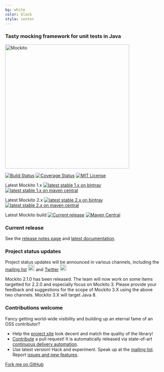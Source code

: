 ```yaml
---
bg: white
color: black
style: center
---
```

### Tasty mocking framework for unit tests in Java

<img alt="Mockito" src="https://github.com/mockito/mockito.github.io/raw/master/img/logo%402x.png" width="400">


<div markdown="1">

[![Build Status](https://travis-ci.org/mockito/mockito.svg?branch=release/2.x)](https://travis-ci.org/mockito/mockito)
[![Coverage Status](https://img.shields.io/codecov/c/github/mockito/mockito.svg)](https://codecov.io/github/mockito/mockito)
[![MIT License](http://img.shields.io/badge/license-MIT-green.svg)](https://github.com/mockito/mockito/blob/master/LICENSE)

<span class="background-heading-line">Latest Mockito 1.x</span>
[![latest stable 1.x on bintray](https://img.shields.io/badge/Download-1.10.19-blue.svg)](https://bintray.com/mockito/maven/mockito/1.10.19/view)
[![latest stable 1.x on maven central](https://img.shields.io/badge/maven%20central-1.10.19-brightgreen.svg)](http://search.maven.org/#artifactdetails|org.mockito|mockito-core|1.10.19|)

<span class="background-heading-line">Latest Mockito 2.x</span>
[![latest stable 2.x on bintray](https://img.shields.io/badge/Download-2.2.5-blue.svg)](https://bintray.com/mockito/maven/mockito/2.2.5/view)
[![latest stable 2.x on maven central](https://img.shields.io/badge/maven%20central-2.2.5-brightgreen.svg)](http://search.maven.org/#artifactdetails|org.mockito|mockito-core|2.2.5|)

<span class="background-heading-line">Latest Mockito build</span>
[![Current release](https://api.bintray.com/packages/mockito/maven/mockito/images/download.svg)](https://bintray.com/mockito/maven/mockito/_latestVersion)
[![Maven Central](https://maven-badges.herokuapp.com/maven-central/org.mockito/mockito-core/badge.svg)](https://maven-badges.herokuapp.com/maven-central/org.mockito/mockito-core)

</div>






### Current release

See the [release notes page](https://github.com/mockito/mockito/blob/release/2.x/doc/release-notes/official.md) and [latest documentation](http://mockito.github.io/mockito/docs/current/org/mockito/Mockito.html).

### Project status updates

Project status updates will be announced in various channels, including the [mailing list] <img alt="Google Groups" src="https://groups.google.com/forum/favicon.ico" width="21" height="21"> and [Twitter](https://twitter.com/mockitojava) <img alt="Twitter logo" src="https://g.twimg.com/dev/img/marketing/twitter-for-websites/header-logo.png" width="21" height="21">

Mockito 2.1.0 has been released. The team will now work on some items targetted for 2.2.0 and especially focus on Mockito 3.
Please provide your feedback and suggestions for the scope of Mockito 3.X using the above two channels.
Mockito 3.X will target Java 8.

### Contributions welcome

Fancy getting world-wide visibility and building up an eternal fame of an OSS contributor?

* Help the [project site](https://github.com/mockito/mockito.github.io) look decent and match the quality of the library!
* [Contribute](https://github.com/mockito/mockito/blob/master/.github/CONTRIBUTING.md) a pull request! It is automatically released via state-of-art [continuous delivery automation](http://szczepiq.blogspot.com/2014_08_01_archive.html).
* Use latest version! Hack and experiment. Speak up at the [mailing list]. Report [issues and new features](https://github.com/mockito/mockito/issues).

<span id="forkongithub">
  <a href="{{ site.source_link }}" class="bg-green">
    Fork me on GitHub
  </a>
</span>


[mailing list]: https://groups.google.com/group/mockito
